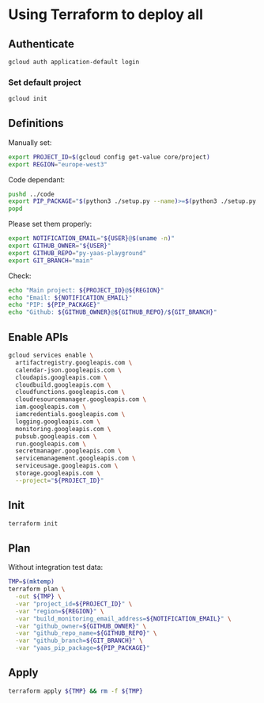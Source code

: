 # Using Terraform to deploy all

## Authenticate

```bash
gcloud auth application-default login
```

### Set default project

```bash
gcloud init
```

## Definitions

Manually set:

```bash
export PROJECT_ID=$(gcloud config get-value core/project)
export REGION="europe-west3"
```

Code dependant:

```bash
pushd ../code
export PIP_PACKAGE="$(python3 ./setup.py --name)>=$(python3 ./setup.py --version)"
popd
```

Please set them properly:

```bash
export NOTIFICATION_EMAIL="${USER}@$(uname -n)"
export GITHUB_OWNER="${USER}"
export GITHUB_REPO="py-yaas-playground"
export GIT_BRANCH="main"
```

Check:

```bash
echo "Main project: ${PROJECT_ID}@${REGION}"
echo "Email: ${NOTIFICATION_EMAIL}"
echo "PIP: ${PIP_PACKAGE}"
echo "Github: ${GITHUB_OWNER}@${GITHUB_REPO}/${GIT_BRANCH}"
```

## Enable APIs

```bash
gcloud services enable \
  artifactregistry.googleapis.com \
  calendar-json.googleapis.com \
  cloudapis.googleapis.com \
  cloudbuild.googleapis.com \
  cloudfunctions.googleapis.com \
  cloudresourcemanager.googleapis.com \
  iam.googleapis.com \
  iamcredentials.googleapis.com \
  logging.googleapis.com \
  monitoring.googleapis.com \
  pubsub.googleapis.com \
  run.googleapis.com \
  secretmanager.googleapis.com \
  servicemanagement.googleapis.com \
  serviceusage.googleapis.com \
  storage.googleapis.com \
  --project="${PROJECT_ID}"
```

## Init

```bash
terraform init
```

## Plan

Without integration test data:

```bash
TMP=$(mktemp)
terraform plan \
  -out ${TMP} \
  -var "project_id=${PROJECT_ID}" \
  -var "region=${REGION}" \
  -var "build_monitoring_email_address=${NOTIFICATION_EMAIL}" \
  -var "github_owner=${GITHUB_OWNER}" \
  -var "github_repo_name=${GITHUB_REPO}" \
  -var "github_branch=${GIT_BRANCH}" \
  -var "yaas_pip_package=${PIP_PACKAGE}"
```

## Apply

```bash
terraform apply ${TMP} && rm -f ${TMP}
```

